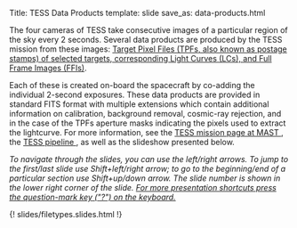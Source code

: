 Title: TESS Data Products
template: slide
save_as: data-products.html

The four cameras of TESS take consecutive images of a particular region of the sky every 2 seconds. Several data products are produced by the TESS mission from these images: <a href="https://archive.stsci.edu/missions-and-data/tess" target="_blank">Target Pixel Files (TPFs, also known as postage stamps) of selected targets, corresponding Light Curves (LCs), and Full Frame Images (FFIs)</a>. 

Each of these is created on-board the spacecraft by co-adding the individual 2-second exposures. These data products are provided in standard FITS format with multiple extensions which contain additional information on calibration, background removal, cosmic-ray rejection, and in the case of the TPFs aperture masks indicating the pixels used to extract the lightcurve. For more information, see the <a href = "https://archive.stsci.edu/missions-and-data/tess/data-products" target = "_blank"> TESS mission page at MAST </a>, the <a href="https://ui.adsabs.harvard.edu/abs/2016SPIE.9913E..3EJ/abstract" target="_blank"> TESS pipeline </a>, as well as the slideshow presented below.

<i>To navigate through the slides, you can use the left/right arrows. To jump to the first/last slide use Shift+left/right arrow; to go to the beginning/end of a particular section use Shift+up/down arrow. The slide number is shown in the lower right corner of the slide. <u>For more presentation shortcuts press the question-mark key ("?") on the keyboard.</u></i>

{! slides/filetypes.slides.html !}